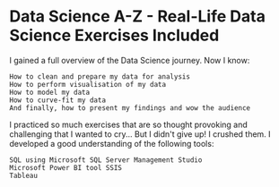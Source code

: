 # Data Science A-Z - Real-Life Data Science Exercises Included

I gained a full overview of the Data Science journey. Now I know:

    How to clean and prepare my data for analysis
    How to perform visualisation of my data
    How to model my data
    How to curve-fit my data
    And finally, how to present my findings and wow the audience

I practiced so much exercises that are so thought provoking and challenging that I wanted to cry... But I didn't give up! I crushed them. I developed a good understanding of the following tools:

    SQL using Microsoft SQL Server Management Studio
    Microsoft Power BI tool SSIS
    Tableau
    

